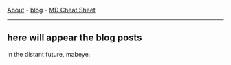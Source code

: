 [About](about) - [blog](blog) - [MD Cheat Sheet](md)

---

## here will appear the blog posts

in the distant future, mabeye.